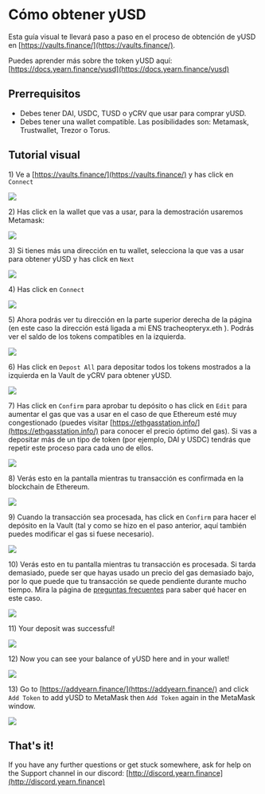 # Cómo obtener yUSD

Esta guía visual te llevará paso a paso en el proceso de obtención de yUSD en  [https://vaults.finance/](https://vaults.finance/). 

Puedes aprender más sobre the token yUSD aquí: [https://docs.yearn.finance/yusd](https://docs.yearn.finance/yusd)

## Prerrequisitos

* Debes tener DAI, USDC, TUSD o yCRV que usar para comprar yUSD.
* Debes tener una wallet compatible. Las posibilidades son: Metamask, Trustwallet, Trezor o Torus.

## Tutorial visual

1\) Ve a [https://vaults.finance/](https://vaults.finance/) y has click en `Connect`

![](https://i.imgur.com/8eSziEU.png)

2\) Has click en la wallet que vas a usar, para la demostración usaremos Metamask:

![](https://i.imgur.com/dXa0KbK.png)

3\) Si tienes más una dirección en tu wallet, selecciona la que vas a usar para obtener yUSD y has click en `Next`

![](https://i.imgur.com/PzbFf0E.png)

4\) Has click en `Connect`

![](https://i.imgur.com/5SEL1Vy.png)

5\) Ahora podrás ver tu dirección en la parte superior derecha de la página \(en este caso la dirección está ligada a mi ENS tracheopteryx.eth \). Podrás ver el saldo de los tokens compatibles en la izquierda.

![](https://i.imgur.com/GDxMMQI.png)

6\) Has click en `Depost All` para depositar todos los tokens mostrados a la izquierda en la Vault de yCRV para obtener yUSD.

![](https://i.imgur.com/JHSGFA3.png)

7\) Has click en `Confirm` para aprobar tu depósito o has click en `Edit` para aumentar el gas que vas a usar en el caso de que Ethereum esté muy congestionado \(puedes visitar [https://ethgasstation.info/](https://ethgasstation.info/) para conocer el precio óptimo del gas\). Si vas a depositar más de un tipo de token \(por ejemplo, DAI y USDC\) tendrás que repetir este proceso para cada uno de ellos.

![](https://i.imgur.com/WNJlI34.png)

8\) Verás esto en la pantalla mientras tu transacción es confirmada en la blockchain de Ethereum.

![](https://i.imgur.com/CpCDR2w.png)

9\) Cuando la transacción sea procesada, has click en `Confirm` para hacer el depósito en la Vault \(tal y como se hizo en el paso anterior, aquí también puedes modificar el gas si fuese necesario\).

![](https://i.imgur.com/Q3lpJLL.png)

10\) Verás esto en tu pantalla mientras tu transacción es procesada. Si tarda demasiado, puede ser que hayas usado un precio del gas demasiado bajo, por lo que puede que tu transacción se quede pendiente durante mucho tiempo. Mira la página de [preguntas frecuentes](https://docs.yearn.finance/faq#i-sent-my-eth-transaction-but-it-says-pending-how-do-i-fix-this) para saber qué hacer en este caso.

![](https://i.imgur.com/9uuGBV7.png)

11\) Your deposit was successful!

![](https://i.imgur.com/gxBiSep.png)

12\) Now you can see your balance of yUSD here and in your wallet!

![](https://i.imgur.com/nivD4q2.png)

13\) Go to [https://addyearn.finance/](https://addyearn.finance/) and click `Add Token` to add yUSD to MetaMask then `Add Token` again in the MetaMask window.

![](https://i.imgur.com/BIlPYeb.png)

## That's it!

If you have any further questions or get stuck somewhere, ask for help on the Support channel in our discord: [http://discord.yearn.finance](http://discord.yearn.finance)

